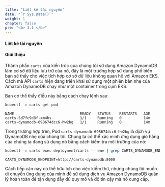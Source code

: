 ```yaml
---
title: "Liệt kê tài nguyên"
date: "`r Sys.Date()`"
weight: 1
chapter: false
pre: "<b> 3.1 </b>"
---
```


#### Liệt kê tài nguyên

#### Giới thiệu
Thành phần `carts` của kiến ​​trúc của chúng tôi sử dụng Amazon DynamoDB làm cơ sở dữ liệu lưu trữ của nó, đây là một trường hợp sử dụng phổ biến bạn sẽ thấy cho việc tích hợp cơ sở dữ liệu không quan hệ với Amazon EKS. Cách mà API `carts` hiện đang triển khai sử dụng một phiên bản nhẹ của Amazon DynamoDB chạy như một container trong cụm EKS.

Bạn có thể thấy điều này bằng cách chạy lệnh sau:

```bash
kubectl -n carts get pod
```

```plaintext
NAME                              READY   STATUS    RESTARTS   AGE
carts-5d7fc9d8f-xm4hs             1/1     Running   0          14m
carts-dynamodb-698674dcc6-hw2bg   1/1     Running   0          14m
```

Trong trường hợp trên, Pod `carts-dynamodb-698674dcc6-hw2bg` là dịch vụ DynamoDB nhẹ của chúng tôi. Chúng ta có thể xác minh ứng dụng giỏ hàng của chúng ta đang sử dụng nó bằng cách kiểm tra môi trường của nó:

```bash
kubectl -n carts exec deployment/carts -- env | grep CARTS_DYNAMODB_ENDPOINT
```

```plaintext
CARTS_DYNAMODB_ENDPOINT=http://carts-dynamodb:8000
```

Cách tiếp cận này có thể hữu ích cho việc kiểm thử, nhưng chúng tôi muốn di chuyển ứng dụng của mình để sử dụng dịch vụ Amazon DynamoDB quản lý hoàn toàn để tận dụng đầy đủ quy mô và độ tin cậy mà nó cung cấp.